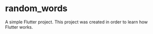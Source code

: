 # random_words

A simple Flutter project.
This project was created in order to learn how Flutter works.